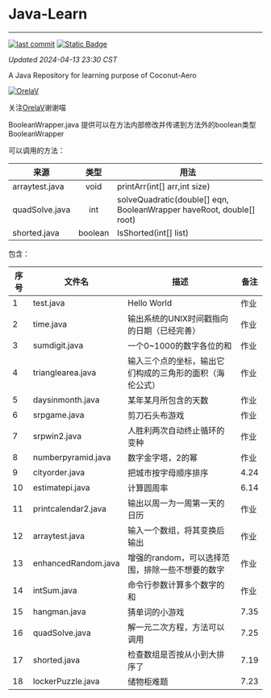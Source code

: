 # Java-Learn

------------------------------------------------------------------------

[![last commit](https://img.shields.io/github/last-commit/Coconut-Aero/JavaLearn)](https://github.com/Coconut-Aero/JavaLearn/commits/master)
[![Static Badge](https://img.shields.io/badge/Coconut-Aero-blue)](https://github.com/Coconut-Aero)


_Updated 2024-04-13 23:30 CST_

A Java Repository for learning purpose of Coconut-Aero


[![OrelaV](https://i2.hdslb.com/bfs/face/d812a48f1ca84d4f60a112dc31ba65546a787a76.jpg@240w_240h_1c_1s_!web-avatar-space-header.avif "@OrelaV")](https://space.bilibili.com/3546375738361934)

关注[OrelaV](https://space.bilibili.com/3546375738361934)谢谢喵

BooleanWrapper.java 提供可以在方法内部修改并传递到方法外的boolean类型 BooleanWrapper

可以调用的方法：

| 来源              | 类型    | 用法                                       |
|-----------------|:--------:|-------------------------------------------|
| arraytest.java  | void   | printArr(int[] arr,int size)              |
| quadSolve.java | int    | solveQuadratic(double[] eqn, BooleanWrapper haveRoot, double[] root) |
| shorted.java   | boolean| IsShorted(int[] list)                      |




包含：

| 序号 | 文件名              | 描述                                          | 备注   |
|-----|--------------------|----------------------------------------------|------|
| 1   | test.java           | Hello World                                  | 作业   |
| 2   | time.java           | 输出系统的UNIX时间戳指向的日期（已经完善）    | 作业   |
| 3   | sumdigit.java       | 一个0~1000的数字各位的和                     | 作业   |
| 4   | trianglearea.java  | 输入三个点的坐标，输出它们构成的三角形的面积（海伦公式）| 作业   |
| 5   | daysinmonth.java    | 某年某月所包含的天数                         | 作业   |
| 6   | srpgame.java        | 剪刀石头布游戏                               | 作业   |
| 7   | srpwin2.java        | 人胜利两次自动终止循环的变种                 | 作业   |
| 8   | numberpyramid.java  | 数字金字塔，2的幂                            | 作业   |
| 9   | cityorder.java      | 把城市按字母顺序排序                         | 4.24 |
| 10  | estimatepi.java     | 计算圆周率                                   | 6.14 |
| 11  | printcalendar2.java | 输出以周一为一周第一天的日历                  | 作业   |
| 12  | arraytest.java      | 输入一个数组，将其变换后输出                  | 作业   |
| 13  | enhancedRandom.java | 增强的random，可以选择范围，排除一些不想要的数字 | 作业   |
| 14  | intSum.java         | 命令行参数计算多个数字的和                    | 作业   |
| 15  | hangman.java        | 猜单词的小游戏                               | 7.35 |
| 16  | quadSolve.java      | 解一元二次方程，方法可以调用                  | 7.25 |
| 17  | shorted.java        | 检查数组是否按从小到大排序了                  | 7.19 |
| 18  | lockerPuzzle.java   | 储物柜难题                                   | 7.23 |


